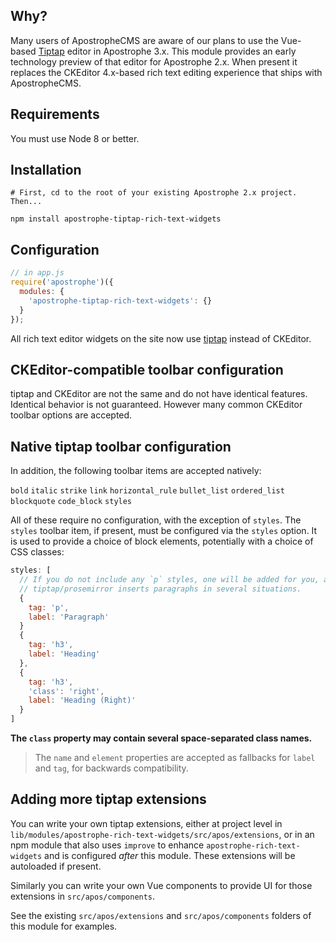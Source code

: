 ## Why?

Many users of ApostropheCMS are aware of our plans to use the Vue-based [Tiptap](https://tiptap.scrumpy.io/) editor in Apostrophe 3.x. This module provides an early technology preview of that editor for Apostrophe 2.x. When present it replaces the CKEditor 4.x-based rich text editing experience that ships with ApostropheCMS.

## Requirements

You must use Node 8 or better.

## Installation

```
# First, cd to the root of your existing Apostrophe 2.x project. Then...

npm install apostrophe-tiptap-rich-text-widgets
```

## Configuration

```javascript
// in app.js
require('apostrophe')({
  modules: {
    'apostrophe-tiptap-rich-text-widgets': {}
  }
});
```

All rich text editor widgets on the site now use [tiptap](https://tiptap.scrumpy.io/) instead of CKEditor.

## CKEditor-compatible toolbar configuration

tiptap and CKEditor are not the same and do not have identical features. Identical behavior is not guaranteed. However many common CKEditor toolbar options are accepted.

## Native tiptap toolbar configuration

In addition, the following toolbar items are accepted natively:

`bold`
`italic`
`strike`
`link`
`horizontal_rule`
`bullet_list`
`ordered_list`
`blockquote`
`code_block`
`styles`

All of these require no configuration, with the exception of `styles`. The `styles` toolbar item, if present, must be configured via the `styles` option. It is used to provide a choice of block elements, potentially with a choice of CSS classes:

```javascript
styles: [
  // If you do not include any `p` styles, one will be added for you, as
  // tiptap/prosemirror inserts paragraphs in several situations.
  {
    tag: 'p',
    label: 'Paragraph'
  }
  {
    tag: 'h3',
    label: 'Heading'
  },
  {
    tag: 'h3',
    'class': 'right',
    label: 'Heading (Right)'
  }
]
```

**The `class` property may contain several space-separated class names.**

> The `name` and `element` properties are accepted as fallbacks for `label` and `tag`, for backwards compatibility.

## Adding more tiptap extensions

You can write your own tiptap extensions, either at project level in `lib/modules/apostrophe-rich-text-widgets/src/apos/extensions`, or in an npm module that also uses `improve` to enhance `apostrophe-rich-text-widgets` and is configured *after* this module. These extensions will be autoloaded if present.

Similarly you can write your own Vue components to provide UI for those extensions in `src/apos/components`.

See the existing `src/apos/extensions` and `src/apos/components` folders of this module for examples.

